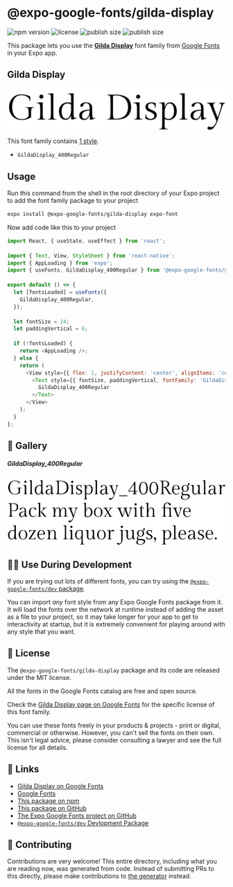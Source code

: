 # @expo-google-fonts/gilda-display

![npm version](https://flat.badgen.net/npm/v/@expo-google-fonts/gilda-display)
![license](https://flat.badgen.net/github/license/expo/google-fonts)
![publish size](https://flat.badgen.net/packagephobia/install/@expo-google-fonts/gilda-display)
![publish size](https://flat.badgen.net/packagephobia/publish/@expo-google-fonts/gilda-display)

This package lets you use the [**Gilda Display**](https://fonts.google.com/specimen/Gilda+Display) font family from [Google Fonts](https://fonts.google.com/) in your Expo app.

## Gilda Display

![Gilda Display](./font-family.png)

This font family contains [1 style](#-gallery).

- `GildaDisplay_400Regular`

## Usage

Run this command from the shell in the root directory of your Expo project to add the font family package to your project
```sh
expo install @expo-google-fonts/gilda-display expo-font
```

Now add code like this to your project
```js
import React, { useState, useEffect } from 'react';

import { Text, View, StyleSheet } from 'react-native';
import { AppLoading } from 'expo';
import { useFonts, GildaDisplay_400Regular } from '@expo-google-fonts/gilda-display';

export default () => {
  let [fontsLoaded] = useFonts({
    GildaDisplay_400Regular,
  });

  let fontSize = 24;
  let paddingVertical = 6;

  if (!fontsLoaded) {
    return <AppLoading />;
  } else {
    return (
      <View style={{ flex: 1, justifyContent: 'center', alignItems: 'center' }}>
        <Text style={{ fontSize, paddingVertical, fontFamily: 'GildaDisplay_400Regular' }}>
          GildaDisplay_400Regular
        </Text>
      </View>
    );
  }
};

```

## 🔡 Gallery

##### GildaDisplay_400Regular
![GildaDisplay_400Regular](./GildaDisplay_400Regular.ttf.png)


## 👩‍💻 Use During Development

If you are trying out lots of different fonts, you can try using the [`@expo-google-fonts/dev` package](https://github.com/expo/google-fonts/tree/master/font-packages/dev#readme).

You can import *any* font style from any Expo Google Fonts package from it. It will load the fonts
over the network at runtime instead of adding the asset as a file to your project, so it may take longer
for your app to get to interactivity at startup, but it is extremely convenient
for playing around with any style that you want.

## 📖 License

The `@expo-google-fonts/gilda-display` package and its code are released under the MIT license.

All the fonts in the Google Fonts catalog are free and open source.

Check the [Gilda Display page on Google Fonts](https://fonts.google.com/specimen/Gilda+Display) for the specific license of this font family.

You can use these fonts freely in your products & projects - print or digital, commercial or otherwise. However, you can't sell the fonts on their own. This isn't legal advice, please consider consulting a lawyer and see the full license for all details.

## 🔗 Links

- [Gilda Display on Google Fonts](https://fonts.google.com/specimen/Gilda+Display)
- [Google Fonts](https://fonts.google.com/)
- [This package on npm](https://www.npmjs.com/package/@expo-google-fonts/gilda-display)
- [This package on GitHub](https://github.com/expo/google-fonts/tree/master/font-packages/gilda-display)
- [The Expo Google Fonts project on GitHub](https://github.com/expo/google-fonts)
- [`@expo-google-fonts/dev` Devlopment Package](https://github.com/expo/google-fonts/tree/master/font-packages/dev)

## 🤝 Contributing

Contributions are very welcome! This entire directory, including what you are reading now, was generated from code. Instead of submitting PRs to this directly, please make contributions to [the generator](https://github.com/expo/google-fonts/tree/master/packages/generator) instead.
